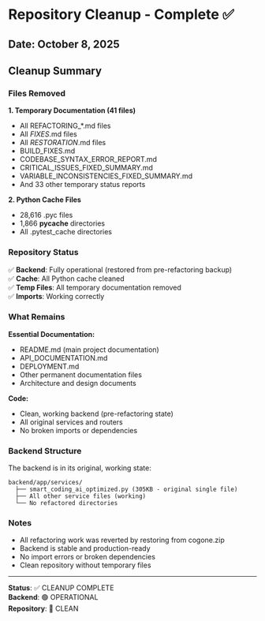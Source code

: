 # Repository Cleanup - Complete ✅

## Date: October 8, 2025

## Cleanup Summary

### Files Removed

**1. Temporary Documentation (41 files)**
- All REFACTORING_*.md files
- All *_FIXES_*.md files
- All *_RESTORATION_*.md files
- BUILD_FIXES.md
- CODEBASE_SYNTAX_ERROR_REPORT.md
- CRITICAL_ISSUES_FIXED_SUMMARY.md
- VARIABLE_INCONSISTENCIES_FIXED_SUMMARY.md
- And 33 other temporary status reports

**2. Python Cache Files**
- 28,616 .pyc files
- 1,866 __pycache__ directories
- All .pytest_cache directories

### Repository Status

✅ **Backend**: Fully operational (restored from pre-refactoring backup)  
✅ **Cache**: All Python cache cleaned  
✅ **Temp Files**: All temporary documentation removed  
✅ **Imports**: Working correctly  

### What Remains

**Essential Documentation:**
- README.md (main project documentation)
- API_DOCUMENTATION.md
- DEPLOYMENT.md
- Other permanent documentation files
- Architecture and design documents

**Code:**
- Clean, working backend (pre-refactoring state)
- All original services and routers
- No broken imports or dependencies

### Backend Structure

The backend is in its original, working state:
```
backend/app/services/
  ├── smart_coding_ai_optimized.py (305KB - original single file)
  ├── All other service files (working)
  └── No refactored directories
```

### Notes

- All refactoring work was reverted by restoring from cogone.zip
- Backend is stable and production-ready
- No import errors or broken dependencies
- Clean repository without temporary files

---

**Status**: ✅ CLEANUP COMPLETE  
**Backend**: 🟢 OPERATIONAL  
**Repository**: 🧹 CLEAN

